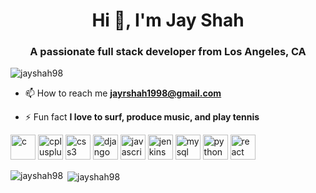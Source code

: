 <h1 align="center">Hi 👋, I'm Jay Shah</h1>
<h3 align="center">A passionate full stack developer from Los Angeles, CA</h3>

<p align="left"> <img src="https://komarev.com/ghpvc/?username=jayshah98" alt="jayshah98" /> </p>

- 📫 How to reach me **jayrshah1998@gmail.com**

- ⚡ Fun fact **I love to surf, produce music, and play tennis**

<p align="left"><img src="https://devicons.github.io/devicon/devicon.git/icons/c/c-original.svg" alt="c" width="40" height="40"/> <img src="https://devicons.github.io/devicon/devicon.git/icons/cplusplus/cplusplus-original.svg" alt="cplusplus" width="40" height="40"/> <img src="https://devicons.github.io/devicon/devicon.git/icons/css3/css3-original-wordmark.svg" alt="css3" width="40" height="40"/> <img src="https://devicons.github.io/devicon/devicon.git/icons/django/django-original.svg" alt="django" width="40" height="40"/> <img src="https://devicons.github.io/devicon/devicon.git/icons/javascript/javascript-original.svg" alt="javascript" width="40" height="40"/> <img src="https://www.vectorlogo.zone/logos/jenkins/jenkins-icon.svg" alt="jenkins" width="40" height="40"/> <img src="https://devicons.github.io/devicon/devicon.git/icons/mysql/mysql-original-wordmark.svg" alt="mysql" width="40" height="40"/> <img src="https://devicons.github.io/devicon/devicon.git/icons/python/python-original.svg" alt="python" width="40" height="40"/> <img src="https://devicons.github.io/devicon/devicon.git/icons/react/react-original-wordmark.svg" alt="react" width="40" height="40"/></p><p><img align="left" src="https://github-readme-stats.vercel.app/api/top-langs/?username=jayshah98&layout=compact&hide=html" alt="jayshah98" /></p>

<p>&nbsp;<img align="center" src="https://github-readme-stats.vercel.app/api?username=jayshah98&show_icons=true" alt="jayshah98" /></p>
